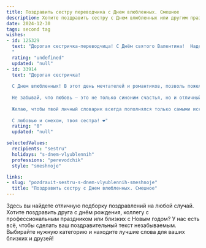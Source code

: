 ```yaml
---
title: Поздравить сестру переводчика с Днем влюбленных. Смешное
description: Хотите поздравить сестру с Днем влюбленных или другим праздником? Наш ИИ создаст незабываемое поздравление, а вы обязательно выделитесь среди других.  
date: 2024-12-30
tags: second tag
wishes:
- id: 125329
  text: "Дорогая сестричка-переводчица! С Днём святого Валентина!  Надеюсь, твой переводчик сердец сегодня работает на полную мощность, и ты успешно расшифруешь все послания Амура (а если нет – всегда можно обратиться к словарю!).  Желаю тебе океан любви, море комплиментов и хотя бы одну шоколадку больше, чем в прошлом году! 😉
  "
  rating: "undefined"
  updated: "null"
- id: 33914
  text: "Дорогая сестричка!
  
  С Днем влюбленных! В этот день мечтателей и романтиков, позволь пожелать тебе, чтобы переводчик любви в твоём сердце всегда работал без сбоев! Пусть все чувства грамотно связываются, а словарный запас нежности пополняется новыми яркими выражениями!
  
  Не забывай, что любовь — это не только синоним счастья, но и отличный способ перевести скучные дни в радостные! Надеюсь, твоё сердце в этот праздник будет биться в ритме самых мелодичных выражений.
  
  Желаю, чтобы твой личный словарик всегда пополнялся только самыми искренними и тёплыми словами! Пусть даже ангелы в небе завидуют, как ты переворачиваешь жизни вокруг себя!
  
  С любовью и смехом, твоя сестра! ❤️"
  rating: "0"
  updated: "null"

selectedValues:
  recipients: "sestru"
  holidays: "s-dnem-vlyublennih"
  professions: "perevodchik"
  style: "smeshnoje"

links:
- slug: "pozdravit-sestru-s-dnem-vlyublennih-smeshnoje"
  title: "Поздравить сестру с Днем влюбленных. Смешное"
---
```


Здесь вы найдете отличную подборку поздравлений на любой случай. 
Хотите поздравить друга с днём рождения, коллегу с профессиональным праздником или близких с Новым годом? У нас есть всё, чтобы сделать ваш поздравительный текст незабываемым. Выбирайте нужную категорию и находите лучшие слова для ваших близких и друзей!

